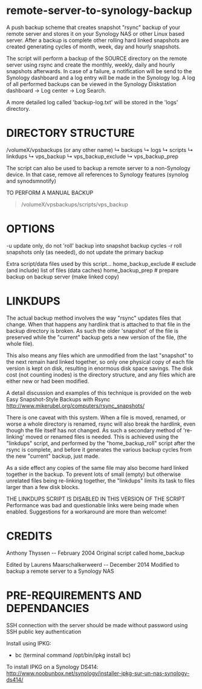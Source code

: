 remote-server-to-synology-backup
================================

A push backup scheme that creates snapshot "rsync" backup of your remote
server and stores it on your Synology NAS or other Linux based server.
After a backup is complete other rolling hard linked snapshots are created
generating cycles of month, week, day and hourly snapshots.

The script will perform a backup of the SOURCE directory on the remote server
using rsync and create the monthly, weekly, daily and hourly snapshots 
afterwards. In case of a failure, a notification will be send to the 
Synology dashboard and a log entry will be made in the Synology log.
A log of all performed backups can be viewed in the Synology Diskstation 
dashboard -> Log center -> Log Search.
 
A more detailed log called 'backup-log.txt' will be stored in the 'logs' directory.


# DIRECTORY STRUCTURE

/volumeX/vpsbackups (or any other name)
 ↳ backups
 ↳ logs
 ↳ scripts
    ↳ linkdups
    ↳ vps_backup
    ↳ vps_backup_exclude
    ↳ vps_backup_prep

The script can also be used to backup a remote server to a non-Synology device.
In that case, remove all references to Synology features (synolog and synodsmnotify)


TO PERFORM A MANUAL BACKUP

> /volumeX/vpsbackups/scripts/vps_backup

# OPTIONS
   -u   update only, do not 'roll' backup into snapshot backup cycles
   -r   roll snapshots only (as needed), do not update the primary backup

Extra script/data files used by this script...
  home_backup_exclude  # exclude (and include) list of files (data caches)
  home_backup_prep     # prepare backup on backup server (make linked copy)


# LINKDUPS

The actual backup method involves the way "rsync" updates files that change.
When that happens any hardlink that is attached to that file in the backup
directory is broken.  As such the older 'snapshot' of the file is preserved
while the "current" backup gets a new version of the file, (the whole file).

This also means any files which are unmodified from the last "snapshot" to
the next remain hard linked together, so only one physical copy of each file
version is kept on disk, resulting in enormous disk space savings.  The disk
cost (not counting inodes) is the directory structure, and any files which
are either new or had been modified.

A detail discussion and examples of this technique is provided on the web
 Easy Snapshot-Style Backups with Rsync
 http://www.mikerubel.org/computers/rsync_snapshots/

There is one caveat with this system.  When a file is moved, renamed, or
worse a whole directory is renamed, rsync will also break the hardlink, even
though the file itself has not changed.  As such a secondary method of
're-linking' moved or renamed files is needed. This is achieved using the
"linkdups" script, and performed by the "home_backup_roll" script after the
rsync is complete, and before it generates the various backup cycles from
the new "current" backup, just made.

As a side effect any copies of the same file may also become hard linked
together in the backup.  To prevent lots of small (empty) but otherwise
unrelated files being re-linking together, the "linkdups" limits its task
to files larger than a few disk blocks.

THE LINKDUPS SCRIPT IS DISABLED IN THIS VERSION OF THE SCRIPT
Performance was bad and questionable links were being made when enabled.
Suggestions for a workaround are more than welcome!


# CREDITS

Anthony Thyssen -- February 2004 
Original script called home_backup

Edited by Laurens Maarschalkerweerd -- December 2014
Modified to backup a remote server to a Synology NAS


# PRE-REQUIREMENTS AND DEPENDANCIES

SSH connection with the server should be made without password using SSH
public key authentication

Install using IPKG:
- bc (terminal command /opt/bin/ipkg install bc)

To install IPKG on a Synology DS414:
http://www.noobunbox.net/synology/installer-ipkg-sur-un-nas-synology-ds414/
